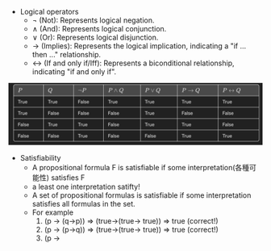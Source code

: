 - Logical operators
  - ¬ (Not): Represents logical negation.
  - ∧ (And): Represents logical conjunction.
  - ∨ (Or): Represents logical disjunction.
  - → (Implies): Represents the logical implication, indicating a "if ... then ..." relationship.
  - ↔ (If and only if/Iff): Represents a biconditional relationship, indicating "if and only if".

![alt text](table.png)

- Satisfiability
  - A propositional formula F is satisfiable if some interpretation(各種可能性) satisfies F
  - a least one interpretation satifty!
  - A set of propositional formulas is satisfiable if some interpretation satisfies all formulas in the set.
  - For example
    1. (p -> (q->p)) => (true->(true-> true)) => true (correct!)
    2. (p -> (p->q)) => (true->(true-> true)) => true (correct!)
    3. (p ->
